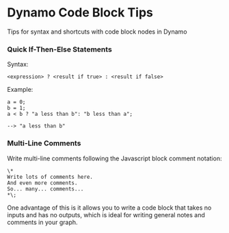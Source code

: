 # Dynamo Code Block Tips
Tips for syntax and shortcuts with code block nodes in Dynamo

### Quick If-Then-Else Statements
Syntax:
```
<expression> ? <result if true> : <result if false>
```
Example:
```
a = 0;
b = 1;
a < b ? "a less than b": "b less than a";

--> "a less than b"
```
### Multi-Line Comments
Write multi-line comments following the Javascript block comment notation:
```
\* 
Write lots of comments here.
And even more comments.
So... many... comments...
*\;
```
One advantage of this is it allows you to write a code block that takes no inputs and has no outputs, which is ideal for writing general notes and comments in your graph.
